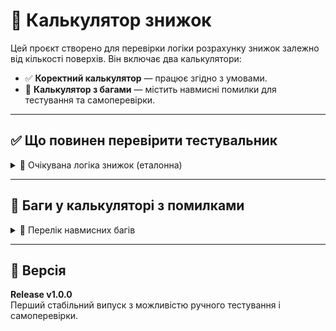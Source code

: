 # 🧮 Калькулятор знижок

Цей проєкт створено для перевірки логіки розрахунку знижок залежно від кількості поверхів. Він включає два калькулятори:

- ✅ **Коректний калькулятор** — працює згідно з умовами.
- 🔴 **Калькулятор з багами** — містить навмисні помилки для тестування та самоперевірки.

---

## ✅ Що повинен перевірити тестувальник

<details>
<summary>📌 Очікувана логіка знижок (еталонна)</summary>

- **1–20 поверхів:** ✅Знижка 0%
- **21–50 поверхів:** ✅ Знижка 15%
- **51–54 поверхів:** ✅ Знижка 17%
- **55–74 поверхів:** ✅ Знижка 20%
- **75 поверхів:** ✅ Знижка 25%
- **76–100 поверхів:** ✅ Знижка 30%

</details>

---

## 🐞 Баги у калькуляторі з помилками

<details>
<summary>🔎 Перелік навмисних багів</summary>

### ❌ Логічні помилки у розрахунках:

- **21–25 поверхів**  
  ➤ Застосовується **10% знижки** замість 15%.

- **55–65 поверхів**  
  ➤ Застосовується **15% знижки** замість 20%.

- **75 поверхів**  
  ➤ Застосовується **20% знижки** замість 25%.

- **76–90 поверхів**  
  ➤ Застосовується **25% знижки** замість 30%.

---

### ⚠️ Проблеми з валідацією:

- Не відображається помилка при:
  - введенні тексту (`abc`);
  - порожньому полі;
  - дробовому значенні (`12.5`);
  - числі з нулем на початку (`001`);
  - значеннях поза діапазоном (`-10`, `101`).

---

### 💡 Додаткові підказки для тестування:

- Змінити базову ціну на недопустиму (`40`, `2000`) — значення має повертатись до попереднього.
- Спробувати ввести `0`, `.` або `100.0` у полі з поверхами.
- Порівняти результат обох калькуляторів для однакових вхідних даних.
- Перевірити, чи змінюється фінальна вартість після зміни базової ціни.

</details>

---

## 🏁 Версія

**Release v1.0.0**  
Перший стабільний випуск з можливістю ручного тестування і самоперевірки.
